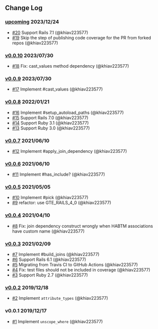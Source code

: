 ## Change Log

### [upcoming](https://github.com/khiav223577/rails_compatibility/compare/v0.0.10...HEAD) 2023/12/24
- [#20](https://github.com/khiav223577/rails_compatibility/pull/20) Support Rails 7.1 (@khiav223577)
- [#19](https://github.com/khiav223577/rails_compatibility/pull/19) Skip the step of publishing code coverage for the PR from forked repos (@khiav223577)

### [v0.0.10](https://github.com/khiav223577/rails_compatibility/compare/v0.0.9...v0.0.10) 2023/07/30
- [#18](https://github.com/khiav223577/rails_compatibility/pull/18) Fix: cast_values method dependency (@khiav223577)

### [v0.0.9](https://github.com/khiav223577/rails_compatibility/compare/v0.0.8...v0.0.9) 2023/07/30
- [#17](https://github.com/khiav223577/rails_compatibility/pull/17) Implement #cast_values (@khiav223577)

### [v0.0.8](https://github.com/khiav223577/rails_compatibility/compare/v0.0.7...v0.0.8) 2022/01/21
- [#16](https://github.com/khiav223577/rails_compatibility/pull/16) Implement #setup_autoload_paths (@khiav223577)
- [#15](https://github.com/khiav223577/rails_compatibility/pull/15) Support Rails 7.0 (@khiav223577)
- [#14](https://github.com/khiav223577/rails_compatibility/pull/14) Support Ruby 3.1 (@khiav223577)
- [#13](https://github.com/khiav223577/rails_compatibility/pull/13) Support Ruby 3.0 (@khiav223577)

### [v0.0.7](https://github.com/khiav223577/rails_compatibility/compare/v0.0.6...v0.0.7) 2021/06/10
- [#12](https://github.com/khiav223577/rails_compatibility/pull/12) Implement #apply_join_dependency (@khiav223577)

### [v0.0.6](https://github.com/khiav223577/rails_compatibility/compare/v0.0.5...v0.0.6) 2021/06/10
- [#11](https://github.com/khiav223577/rails_compatibility/pull/11) Implement #has_include? (@khiav223577)

### [v0.0.5](https://github.com/khiav223577/rails_compatibility/compare/v0.0.4...v0.0.5) 2021/05/05
- [#10](https://github.com/khiav223577/rails_compatibility/pull/10) Implement #pick (@khiav223577)
- [#9](https://github.com/khiav223577/rails_compatibility/pull/9) refactor: use GTE_RAILS_4_0 (@khiav223577)

### [v0.0.4](https://github.com/khiav223577/rails_compatibility/compare/v0.0.3...v0.0.4) 2021/04/10
- [#8](https://github.com/khiav223577/rails_compatibility/pull/8) Fix: join dependency construct wrongly when HABTM associations have custom name (@khiav223577)

### [v0.0.3](https://github.com/khiav223577/rails_compatibility/compare/v0.0.2...v0.0.3) 2021/02/09
- [#7](https://github.com/khiav223577/rails_compatibility/pull/7) Implement #build_joins (@khiav223577)
- [#6](https://github.com/khiav223577/rails_compatibility/pull/6) Support Rails 6.1 (@khiav223577)
- [#5](https://github.com/khiav223577/rails_compatibility/pull/5) Migrating from Travis CI to GitHub Actions (@khiav223577)
- [#4](https://github.com/khiav223577/rails_compatibility/pull/4) Fix: test files should not be included in coverage (@khiav223577)
- [#3](https://github.com/khiav223577/rails_compatibility/pull/3) Support Ruby 2.7 (@khiav223577)

### [v0.0.2](https://github.com/khiav223577/rails_compatibility/compare/v0.0.1...v0.0.2) 2019/12/18
- [#2](https://github.com/khiav223577/rails_compatibility/pull/2) Implement `attribute_types` (@khiav223577)

### v0.0.1 2019/12/17
- [#1](https://github.com/khiav223577/rails_compatibility/pull/1) Implement `unscope_where` (@khiav223577)
